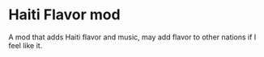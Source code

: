 # Haiti Flavor mod
 A mod that adds Haiti flavor and music, may add flavor to other nations if I feel like it.
